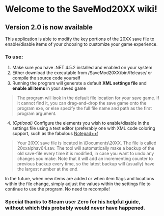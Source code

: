 # Welcome to the SaveMod20XX wiki!
## Version 2.0 is now available

This application is able to modify the key portions of the 20XX save file to enable/disable items of your choosing to customize your game experience.

### To use:
1. Make sure you have .NET 4.5.2 installed and enabled on your system
2. Either download the executable from /SaveMod20XX/bin/Release/ or compile the source code yourself
3. Running the program will generate a default **XML settings file** and **enable all items** in your saved game
> The program will look in the default file location for your save game. If it cannot find it, you can drag-and-drop the save game onto the program exe, or else specify the full file name and path as the first program argument.
4. _(Optional)_ Configure the elements you wish to enable/disable in the settings file using a text editor
   (preferably one with XML code coloring support, such as the fabulous [Notepad++](https://notepad-plus-plus.org/))
> Your 20XX save file is located in \Documents\20XX\. The file is called 20xxalphav64.sav. The tool will automatically make a backup of the old save-file every time it is modified, in case you want to undo any changes you make. Note that it will add an incrementing counter to previous backup every time, so the latest backup will (usually) have the largest number at the end.

In the future, when new items are added or when item flags and locations within the file change, simply adjust the values within the settings file to continue to use the program. No need to recompile!


### Special thanks to Steam user Zero for [his helpful guide](http://steamcommunity.com/sharedfiles/filedetails/?id=776854746), without which this probably would never have happened.
